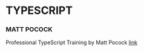 # TYPESCRIPT

### MATT POCOCK

Professional TypeScript Training by Matt Pocock [link](https://coursehunter.net/course/sploshnoy-typescript?lesson=51)
